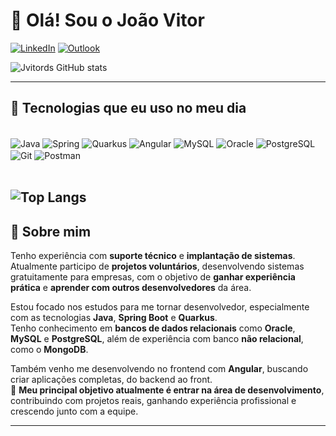 # 👋 Olá! Sou o João Vitor

[![LinkedIn](https://img.shields.io/badge/LinkedIn-0A66C2.svg?style=for-the-badge&logo=linkedin&logoColor=white)](https://www.linkedin.com/in/joão-vitor-santos-)
[![Outlook](https://img.shields.io/badge/Outlook-0078D4.svg?style=for-the-badge&logo=microsoft-outlook&logoColor=white)](mailto:jvduarte.santos@hotmail.com)

![Jvitords GitHub stats](https://github-readme-stats.vercel.app/api?username=jvitords&show_icons=true&theme=dracula)   

---

## 🚀 Tecnologias que eu uso no meu dia

<div style="display: inline_block"><br/>
  <img align="center" alt="Java" src="https://img.shields.io/badge/java-%23ED8B00.svg?style=for-the-badge&logo=openjdk&logoColor=white"/>
  <img align="center" alt="Spring" src="https://img.shields.io/badge/Spring-6DB33F.svg?style=for-the-badge&logo=Spring&logoColor=white"/>
  <img align="center" alt="Quarkus" src="https://img.shields.io/badge/Quarkus-4695EB.svg?style=for-the-badge&logo=quarkus&logoColor=white"/>
  <img align="center" alt="Angular" src="https://img.shields.io/badge/Angular-DD0031?style=for-the-badge&logo=angular&logoColor=white"/>
  <img align="center" alt="MySQL" src="https://img.shields.io/badge/MySQL-4479A1.svg?style=for-the-badge&logo=MySQL&logoColor=white"/>
  <img align="center" alt="Oracle" src="https://img.shields.io/badge/Oracle-F80000.svg?style=for-the-badge&logo=oracle&logoColor=white"/>
  <img align="center" alt="PostgreSQL" src="https://img.shields.io/badge/PostgreSQL-4169E1.svg?style=for-the-badge&logo=PostgreSQL&logoColor=white"/>
  <img align="center" alt="Git" src="https://img.shields.io/badge/GIT-E44C30?style=for-the-badge&logo=git&logoColor=white"/>
  <img align="center" alt="Postman" src="https://img.shields.io/badge/Postman-FF6C37.svg?style=for-the-badge&logo=Postman&logoColor=white"/>
</div><br/>

![Top Langs](https://github-readme-stats.vercel.app/api/top-langs/?username=jvitords&size_weight=0.5&count_weight=0.5)
---

## 🧠 Sobre mim

Tenho experiência com **suporte técnico** e **implantação de sistemas**.  
Atualmente participo de **projetos voluntários**, desenvolvendo sistemas gratuitamente para empresas, com o objetivo de **ganhar experiência prática** e **aprender com outros desenvolvedores** da área.

Estou focado nos estudos para me tornar desenvolvedor, especialmente com as tecnologias **Java**, **Spring Boot** e **Quarkus**.  
Tenho conhecimento em **bancos de dados relacionais** como **Oracle**, **MySQL** e **PostgreSQL**, além de experiência com banco **não relacional**, como o **MongoDB**.

Também venho me desenvolvendo no frontend com **Angular**, buscando criar aplicações completas, do backend ao front.  
🎯 **Meu principal objetivo atualmente é entrar na área de desenvolvimento**, contribuindo com projetos reais, ganhando experiência profissional e crescendo junto com a equipe.

---
